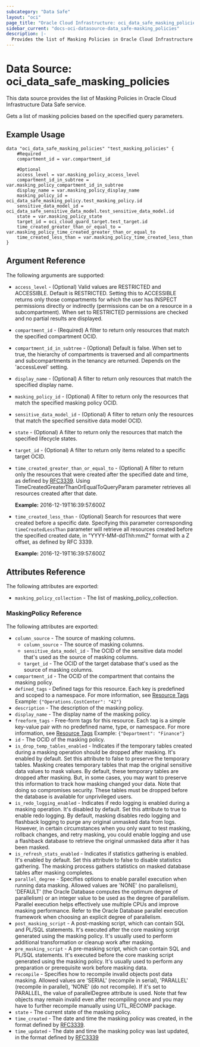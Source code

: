 ```yaml
---
subcategory: "Data Safe"
layout: "oci"
page_title: "Oracle Cloud Infrastructure: oci_data_safe_masking_policies"
sidebar_current: "docs-oci-datasource-data_safe-masking_policies"
description: |-
  Provides the list of Masking Policies in Oracle Cloud Infrastructure Data Safe service
---
```


# Data Source: oci_data_safe_masking_policies
This data source provides the list of Masking Policies in Oracle Cloud Infrastructure Data Safe service.

Gets a list of masking policies based on the specified query parameters.

## Example Usage

```hcl
data "oci_data_safe_masking_policies" "test_masking_policies" {
	#Required
	compartment_id = var.compartment_id

	#Optional
	access_level = var.masking_policy_access_level
	compartment_id_in_subtree = var.masking_policy_compartment_id_in_subtree
	display_name = var.masking_policy_display_name
	masking_policy_id = oci_data_safe_masking_policy.test_masking_policy.id
	sensitive_data_model_id = oci_data_safe_sensitive_data_model.test_sensitive_data_model.id
	state = var.masking_policy_state
	target_id = oci_cloud_guard_target.test_target.id
	time_created_greater_than_or_equal_to = var.masking_policy_time_created_greater_than_or_equal_to
	time_created_less_than = var.masking_policy_time_created_less_than
}
```

## Argument Reference

The following arguments are supported:

* `access_level` - (Optional) Valid values are RESTRICTED and ACCESSIBLE. Default is RESTRICTED. Setting this to ACCESSIBLE returns only those compartments for which the user has INSPECT permissions directly or indirectly (permissions can be on a resource in a subcompartment). When set to RESTRICTED permissions are checked and no partial results are displayed. 
* `compartment_id` - (Required) A filter to return only resources that match the specified compartment OCID.
* `compartment_id_in_subtree` - (Optional) Default is false. When set to true, the hierarchy of compartments is traversed and all compartments and subcompartments in the tenancy are returned. Depends on the 'accessLevel' setting. 
* `display_name` - (Optional) A filter to return only resources that match the specified display name. 
* `masking_policy_id` - (Optional) A filter to return only the resources that match the specified masking policy OCID.
* `sensitive_data_model_id` - (Optional) A filter to return only the resources that match the specified sensitive data model OCID.
* `state` - (Optional) A filter to return only the resources that match the specified lifecycle states.
* `target_id` - (Optional) A filter to return only items related to a specific target OCID.
* `time_created_greater_than_or_equal_to` - (Optional) A filter to return only the resources that were created after the specified date and time, as defined by [RFC3339](https://tools.ietf.org/html/rfc3339). Using TimeCreatedGreaterThanOrEqualToQueryParam parameter retrieves all resources created after that date.

	**Example:** 2016-12-19T16:39:57.600Z 
* `time_created_less_than` - (Optional) Search for resources that were created before a specific date. Specifying this parameter corresponding `timeCreatedLessThan` parameter will retrieve all resources created before the specified created date, in "YYYY-MM-ddThh:mmZ" format with a Z offset, as defined by RFC 3339.

	**Example:** 2016-12-19T16:39:57.600Z 


## Attributes Reference

The following attributes are exported:

* `masking_policy_collection` - The list of masking_policy_collection.

### MaskingPolicy Reference

The following attributes are exported:

* `column_source` - The source of masking columns.
	* `column_source` - The source of masking columns.
	* `sensitive_data_model_id` - The OCID of the sensitive data model that's used as the source of masking columns.
	* `target_id` - The OCID of the target database that's used as the source of masking columns.
* `compartment_id` - The OCID of the compartment that contains the masking policy.
* `defined_tags` - Defined tags for this resource. Each key is predefined and scoped to a namespace. For more information, see [Resource Tags](https://docs.cloud.oracle.com/iaas/Content/General/Concepts/resourcetags.htm)  Example: `{"Operations.CostCenter": "42"}` 
* `description` - The description of the masking policy.
* `display_name` - The display name of the masking policy.
* `freeform_tags` - Free-form tags for this resource. Each tag is a simple key-value pair with no predefined name, type, or namespace. For more information, see [Resource Tags](https://docs.cloud.oracle.com/iaas/Content/General/Concepts/resourcetags.htm)  Example: `{"Department": "Finance"}` 
* `id` - The OCID of the masking policy.
* `is_drop_temp_tables_enabled` - Indicates if the temporary tables created during a masking operation should be dropped after masking. It's enabled by default. Set this attribute to false to preserve the temporary tables. Masking creates temporary tables that map the original sensitive  data values to mask values. By default, these temporary tables are dropped after masking. But, in some cases, you may want  to preserve this information to track how masking changed your data. Note that doing so compromises security. These tables  must be dropped before the database is available for unprivileged users.  
* `is_redo_logging_enabled` - Indicates if redo logging is enabled during a masking operation. It's disabled by default. Set this attribute to true to enable redo logging. By default, masking disables redo logging and flashback logging to purge any original unmasked  data from logs. However, in certain circumstances when you only want to test masking, rollback changes, and retry masking, you could enable logging and use a flashback database to retrieve the original unmasked data after it has been masked.  
* `is_refresh_stats_enabled` - Indicates if statistics gathering is enabled. It's enabled by default. Set this attribute to false to disable statistics gathering. The masking process gathers statistics on masked database tables after masking completes. 
* `parallel_degree` - Specifies options to enable parallel execution when running data masking. Allowed values are 'NONE' (no parallelism), 'DEFAULT' (the Oracle Database computes the optimum degree of parallelism) or an integer value to be used as the degree of parallelism. Parallel execution helps effectively use multiple CPUs and improve masking performance. Refer to the Oracle Database parallel execution framework when choosing an explicit degree of parallelism. 
* `post_masking_script` - A post-masking script, which can contain SQL and PL/SQL statements. It's executed after the core masking script generated using the masking policy. It's usually used to perform additional transformation or cleanup work after masking. 
* `pre_masking_script` - A pre-masking script, which can contain SQL and PL/SQL statements. It's executed before  the core masking script generated using the masking policy. It's usually used to perform any preparation or prerequisite work before masking data. 
* `recompile` - Specifies how to recompile invalid objects post data masking. Allowed values are 'SERIAL' (recompile in serial),  'PARALLEL' (recompile in parallel), 'NONE' (do not recompile). If it's set to PARALLEL, the value of parallelDegree attribute is used. Note that few objects may remain invalid even after recompiling once and you may have to further recompile manually using UTL_RECOMP package. 
* `state` - The current state of the masking policy.
* `time_created` - The date and time the masking policy was created, in the format defined by [RFC3339](https://tools.ietf.org/html/rfc3339).  
* `time_updated` - The date and time the masking policy was last updated, in the format defined by [RFC3339](https://tools.ietf.org/html/rfc3339)  

